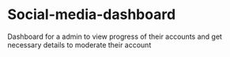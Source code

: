 # Social-media-dashboard
Dashboard for a admin  to view progress of their accounts and get necessary details to moderate their account 

